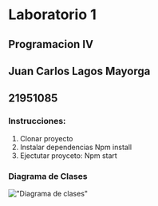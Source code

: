# Laboratorio 1
## Programacion IV 
## Juan Carlos Lagos Mayorga
## 21951085

### Instrucciones:
1. Clonar proyecto
2. Instalar dependencias
Npm install
3. Ejectutar proyceto:
Npm start

### Diagrama de Clases

!["Diagrama de clases"](https://app.genmymodel.com/api/projects/_val04FjOEe2ck8ytUMEi6A/diagrams/_val041jOEe2ck8ytUMEi6A/svg)